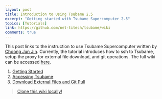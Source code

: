 ```yaml
---
layout: post
title: Introduction to Using Tsubame 2.5
excerpt: "Getting started with Tsubame Supercomputer 2.5"
topics: [Tutorials]
link: https://github.com/net-titech/tsubame/wiki
comments: true
---
```


This post links to the instruction to use Tsubame Supercomputer
written by [Choong Jun Jin](https://github.com/Zepx). 
Currently, the tutorial introduces how to ssh to Tsubame, setup
the proxy for external file download, and git operations. The full wiki
can be accessed [here](https://github.com/net-titech/tsubame/wiki).

1. [Getting Started](https://github.com/net-titech/tsubame/wiki/Getting-Started)
2. [Accessing Tsubame](https://github.com/net-titech/tsubame/wiki/Accessing-Tsubame)
3. [Download External Files and Git Pull](https://github.com/net-titech/tsubame/wiki/External-Downloads-and-Git-Pulls)

> [Clone this wiki locally!](https://github.com/net-titech/tsubame.wiki.git)
